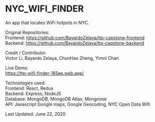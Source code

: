 # NYC_WIFI_FINDER
An app that locates WiFi hotpots in NYC.



Original Repositories:\
                      Frontend: https://github.com/BayardoZelaya/ttp-capstone-frontend \
                      Backend:  https://github.com/BayardoZelaya/ttp-capstone-backend




Credit / Contributor: \
                      Victor Li,
                      Bayardo Zelaya,
                      ChunHao Zheng, 
                      Yimni Chan
                      
                      
                      
Live Demo: \
                     https://ttp-wifi-finder-185ee.web.app/



            
                      
Technologies used: \
                     Frontend:  React, Redux \
                     Backend:   Express, NodeJS \
                     Database:  MongoDB, MongoDB Atlas, Mongoose \
                     API:       Javascript Google maps, Google Geocoding, NYC Open Data Wifi
                    
                   
Last Updated:        June 22, 2020                 
                      
                      
                      
